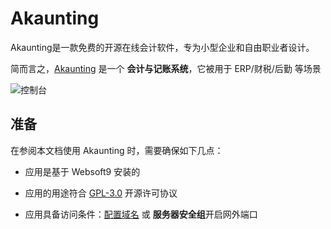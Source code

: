 # Akaunting

Akaunting是一款免费的开源在线会计软件，专为小型企业和自由职业者设计。

简而言之，[Akaunting](https://akaunting.com/) 是一个 **会计与记账系统**，它被用于 ERP/财税/后勤  等场景


![控制台](https://libs.websoft9.com/Websoft9/DocsPicture/zh/akaunting/akaunting-gui-websoft9.png)


## 准备

在参阅本文档使用 Akaunting 时，需要确保如下几点：

- 应用是基于 Websoft9 安装的

- 应用的用途符合 [GPL-3.0](https://opensource.org/licenses/GPL-3.0) 开源许可协议

- 应用具备访问条件：[配置域名](./guide/appsetdomain) 或 **服务器安全组**开启网外端口
